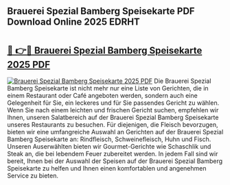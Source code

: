 ## Brauerei Spezial Bamberg Speisekarte PDF Download Online 2025 EDRHT

# <h2><a href="http://gc7azf.nevu.top/?p=Brauerei+Spezial+Bamberg+Speisekarte">🔗 👉🔴 Brauerei Spezial Bamberg Speisekarte 2025 PDF</a></h2>

[![Brauerei Spezial Bamberg Speisekarte 2025 PDF](https://i.imgur.com/dBaPXMq.png)](http://gc7azf.nevu.top/?p=Brauerei+Spezial+Bamberg+Speisekarte)
Die Brauerei Spezial Bamberg Speisekarte ist nicht mehr nur eine Liste von Gerichten, die in einem Restaurant oder Café angeboten werden, sondern auch eine Gelegenheit für Sie, ein leckeres und für Sie passendes Gericht zu wählen. Wenn Sie nach einem leichten und frischen Gericht suchen, empfehlen wir Ihnen, unseren Salatbereich auf der Brauerei Spezial Bamberg Speisekarte unseres Restaurants zu besuchen. Für diejenigen, die Fleisch bevorzugen, bieten wir eine umfangreiche Auswahl an Gerichten auf der Brauerei Spezial Bamberg Speisekarte an: Rindfleisch, Schweinefleisch, Huhn und Fisch. Unseren Auserwählten bieten wir Gourmet-Gerichte wie Schaschlik und Steak an, die bei lebendem Feuer zubereitet werden. In jedem Fall sind wir bereit, Ihnen bei der Auswahl der Speisen auf der Brauerei Spezial Bamberg Speisekarte zu helfen und Ihnen einen komfortablen und angenehmen Service zu bieten.

